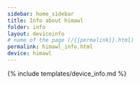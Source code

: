 ```yaml
---
sidebar: home_sidebar
title: Info about himawl
folder: info
layout: deviceinfo
# name of the page (/{{permalink}}.html)
permalink: himawl_info.html
device: himawl
---
```

{% include templates/device_info.md %}
